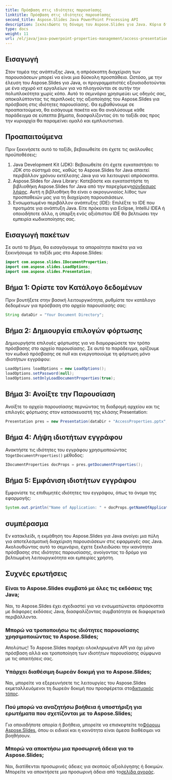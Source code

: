 ```yaml
---
title: Πρόσβαση στις ιδιότητες παρουσίασης
linktitle: Πρόσβαση στις ιδιότητες παρουσίασης
second_title: Aspose.Slides Java PowerPoint Processing API
description: Ξεκλειδώστε τη δύναμη του Aspose.Slides για Java. Κύρια διαχείριση παρουσίασης με αυτό το σεμινάριο. Πρόσβαση, τροποποίηση και βελτίωση των ιδιοτήτων παρουσίασης χωρίς κόπο.
type: docs
weight: 11
url: /el/java/java-powerpoint-properties-management/access-presentation-properties/
---
```

## Εισαγωγή
Στον τομέα της ανάπτυξης Java, η απρόσκοπτη διαχείριση των παρουσιάσεων μπορεί να είναι μια δύσκολη προσπάθεια. Ωστόσο, με την έλευση του Aspose.Slides για Java, οι προγραμματιστές εξουσιοδοτούνται με ένα ισχυρό κιτ εργαλείων για να πλοηγούνται σε αυτήν την πολυπλοκότητα χωρίς κόπο. Αυτό το σεμινάριο χρησιμεύει ως οδηγός σας, αποκαλύπτοντας τις περιπλοκές της αξιοποίησης του Aspose.Slides για πρόσβαση στις ιδιότητες παρουσίασης. Θα εμβαθύνουμε σε προαπαιτούμενα, θα εισάγουμε πακέτα και θα αναλύσουμε κάθε παράδειγμα σε εύπεπτα βήματα, διασφαλίζοντας ότι το ταξίδι σας προς την κυριαρχία θα παραμείνει ομαλό και εμπλουτιστικό.
## Προαπαιτούμενα
Πριν ξεκινήσετε αυτό το ταξίδι, βεβαιωθείτε ότι έχετε τις ακόλουθες προϋποθέσεις:
1. Java Development Kit (JDK): Βεβαιωθείτε ότι έχετε εγκαταστήσει το JDK στο σύστημά σας, καθώς το Aspose.Slides for Java απαιτεί περιβάλλον χρόνου εκτέλεσης Java για να λειτουργεί απρόσκοπτα.
2. Aspose.Slides for Java Library: Κατεβάστε και εγκαταστήστε τη βιβλιοθήκη Aspose.Slides for Java από την παρεχόμενη[σύνδεσμος λήψης](https://releases.aspose.com/slides/java/). Αυτή η βιβλιοθήκη θα είναι ο ακρογωνιαίος λίθος των προσπαθειών μας για τη διαχείριση παρουσιάσεων.
3. Ενσωματωμένο περιβάλλον ανάπτυξης (IDE): Επιλέξτε το IDE που προτιμάτε για ανάπτυξη Java. Είτε πρόκειται για Eclipse, IntelliJ IDEA ή οποιοδήποτε άλλο, η ύπαρξη ενός αξιόπιστου IDE θα βελτιώσει την εμπειρία κωδικοποίησης σας.

## Εισαγωγή πακέτων
Σε αυτό το βήμα, θα εισαγάγουμε τα απαραίτητα πακέτα για να ξεκινήσουμε το ταξίδι μας στο Aspose.Slides:
```java
import com.aspose.slides.IDocumentProperties;
import com.aspose.slides.LoadOptions;
import com.aspose.slides.Presentation;

```
## Βήμα 1: Ορίστε τον Κατάλογο δεδομένων
Πριν βουτήξετε στην βασική λειτουργικότητα, ρυθμίστε τον κατάλογο δεδομένων για πρόσβαση στο αρχείο παρουσίασής σας:
```java
String dataDir = "Your Document Directory";
```
## Βήμα 2: Δημιουργία επιλογών φόρτωσης
Δημιουργήστε επιλογές φόρτωσης για να διαμορφώσετε τον τρόπο πρόσβασης στο αρχείο παρουσίασης. Σε αυτό το παράδειγμα, ορίζουμε τον κωδικό πρόσβασης σε null και ενεργοποιούμε τη φόρτωση μόνο ιδιοτήτων εγγράφου:
```java
LoadOptions loadOptions = new LoadOptions();
loadOptions.setPassword(null);
loadOptions.setOnlyLoadDocumentProperties(true);
```
## Βήμα 3: Ανοίξτε την Παρουσίαση
Ανοίξτε το αρχείο παρουσίασης περνώντας τη διαδρομή αρχείου και τις επιλογές φόρτωσης στον κατασκευαστή της κλάσης Presentation:
```java
Presentation pres = new Presentation(dataDir + "AccessProperties.pptx", loadOptions);
```
## Βήμα 4: Λήψη ιδιοτήτων εγγράφου
 Ανακτήστε τις ιδιότητες του εγγράφου χρησιμοποιώντας το`getDocumentProperties()` μέθοδος:
```java
IDocumentProperties docProps = pres.getDocumentProperties();
```
## Βήμα 5: Εμφάνιση ιδιοτήτων εγγράφου
Εμφανίστε τις επιθυμητές ιδιότητες του εγγράφου, όπως το όνομα της εφαρμογής:
```java
System.out.println("Name of Application: " + docProps.getNameOfApplication());
```

## συμπέρασμα
Εν κατακλείδι, η εκμάθηση του Aspose.Slides για Java ανοίγει μια πύλη για αποτελεσματική διαχείριση παρουσιάσεων στις εφαρμογές σας Java. Ακολουθώντας αυτό το σεμινάριο, έχετε ξεκλειδώσει την ικανότητα πρόσβασης στις ιδιότητες παρουσίασης, ανοίγοντας το δρόμο για βελτιωμένη λειτουργικότητα και εμπειρίες χρήστη.
## Συχνές ερωτήσεις
### Είναι το Aspose.Slides συμβατό με όλες τις εκδόσεις της Java;
Ναι, το Aspose.Slides έχει σχεδιαστεί για να ενσωματώνεται απρόσκοπτα με διάφορες εκδόσεις Java, διασφαλίζοντας συμβατότητα σε διαφορετικά περιβάλλοντα.
### Μπορώ να τροποποιήσω τις ιδιότητες παρουσίασης χρησιμοποιώντας το Aspose.Slides;
Απολύτως! Το Aspose.Slides παρέχει ολοκληρωμένα API για όχι μόνο πρόσβαση αλλά και τροποποίηση των ιδιοτήτων παρουσίασης σύμφωνα με τις απαιτήσεις σας.
### Υπάρχει διαθέσιμη δωρεάν δοκιμή για το Aspose.Slides;
 Ναι, μπορείτε να εξερευνήσετε τις λειτουργίες του Aspose.Slides εκμεταλλευόμενοι τη δωρεάν δοκιμή που προσφέρεται στο[δικτυακός τόπος](https://releases.aspose.com/).
### Πού μπορώ να αναζητήσω βοήθεια ή υποστήριξη για ερωτήματα που σχετίζονται με το Aspose.Slides;
 Για οποιαδήποτε απορία ή βοήθεια, μπορείτε να επισκεφτείτε το[Φόρουμ Aspose.Slides](https://forum.aspose.com/c/slides/11), όπου οι ειδικοί και η κοινότητα είναι άμεσα διαθέσιμοι να βοηθήσουν.
### Μπορώ να αποκτήσω μια προσωρινή άδεια για το Aspose.Slides;
 Ναι, διατίθενται προσωρινές άδειες για σκοπούς αξιολόγησης ή δοκιμών. Μπορείτε να αποκτήσετε μια προσωρινή άδεια από το[σελίδα αγοράς](https://purchase.aspose.com/temporary-license/).